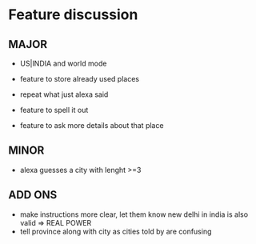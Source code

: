 # Feature discussion


## MAJOR
- US|INDIA and world mode
- feature to store already used places

- repeat what just alexa said
- feature to spell it out
- feature to ask more details about that place


## MINOR
- alexa guesses a city with lenght >=3

## ADD ONS

- make instructions more clear, let them know new delhi in india is also valid => REAL POWER
- tell province along with city as cities told by are confusing